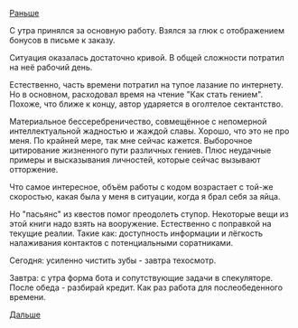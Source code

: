 [Раньше](2018.04.03.md)

С утра принялся за основную работу. Взялся за глюк с отображением бонусов в письме к заказу.

Ситуация оказалась достаточно кривой. В общей сложности потратил на неё рабочий день.

Естественно, часть времени потратил на тупое лазание по интернету. Но в основном, расходовал время на чтение "Как стать гением". Похоже, что ближе к концу, автор ударяется в оголтелое сектантство.

Материальное бессеребреничество, совмещённое с непомерной интеллектуальной жадностью и жаждой славы. Хорошо, что это не про меня. По крайней мере, так мне сейчас кажется.
Выборочное цитирование жизненного пути различных гениев.
Плюс неудачные примеры и высказывания личностей, которые сейчас вызывают отторжение.

Что самое интересное, объём работы с кодом возрастает с той-же скоростью, какая была у меня в ситуации, когда я брал себя за яйца.

Но "пасьянс" из квестов помог преодолеть ступор.
Некоторые вещи из этой книги надо взять на вооружение. Естественно с поправкой на текущие реалии. Такие как: доступность информации и лёгкость налаживания контактов с потенциальными соратниками.

Сегодня: усиленно чистить зубы - завтра техосмотр.

Завтра: с утра форма бота и сопутствующие задачи в спекуляторе. После обеда - разбирай кредит. Как раз работа для послеобеденного времени.

[Дальше](2018.04.05.md)